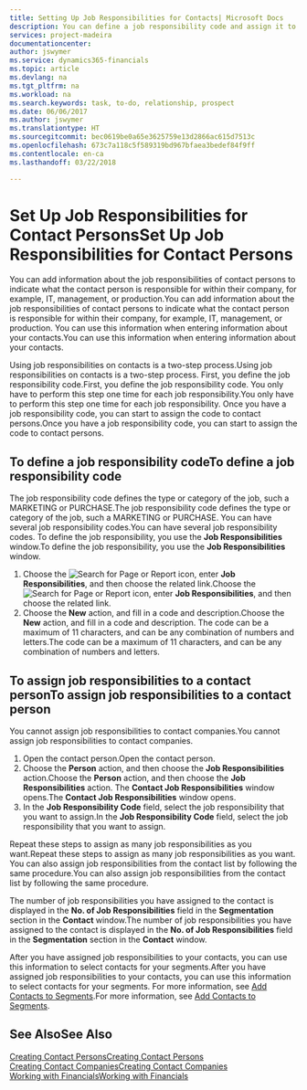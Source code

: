 ```yaml
---
title: Setting Up Job Responsibilities for Contacts| Microsoft Docs
description: You can define a job responsibility code and assign it to a contact to indicate the tasks that your contact is responsible for in their company, for example, IT or production.
services: project-madeira
documentationcenter: 
author: jswymer
ms.service: dynamics365-financials
ms.topic: article
ms.devlang: na
ms.tgt_pltfrm: na
ms.workload: na
ms.search.keywords: task, to-do, relationship, prospect
ms.date: 06/06/2017
ms.author: jswymer
ms.translationtype: HT
ms.sourcegitcommit: bec0619be0a65e3625759e13d2866ac615d7513c
ms.openlocfilehash: 673c7a118c5f589319bd967bfaea3bedef84f9ff
ms.contentlocale: en-ca
ms.lasthandoff: 03/22/2018

---
```

# <a name="set-up-job-responsibilities-for-contact-persons"></a><span data-ttu-id="905cd-103">Set Up Job Responsibilities for Contact Persons</span><span class="sxs-lookup"><span data-stu-id="905cd-103">Set Up Job Responsibilities for Contact Persons</span></span>
<span data-ttu-id="905cd-104">You can add information about the job responsibilities of contact persons to indicate what the contact person is responsible for within their company, for example, IT, management, or production.</span><span class="sxs-lookup"><span data-stu-id="905cd-104">You can add information about the job responsibilities of contact persons to indicate what the contact person is responsible for within their company, for example, IT, management, or production.</span></span> <span data-ttu-id="905cd-105">You can use this information when entering information about your contacts.</span><span class="sxs-lookup"><span data-stu-id="905cd-105">You can use this information when entering information about your contacts.</span></span>

<span data-ttu-id="905cd-106">Using job responsibilities on contacts is a two-step process.</span><span class="sxs-lookup"><span data-stu-id="905cd-106">Using job responsibilities on contacts is a two-step process.</span></span> <span data-ttu-id="905cd-107">First, you define the job responsibility code.</span><span class="sxs-lookup"><span data-stu-id="905cd-107">First, you define the job responsibility code.</span></span> <span data-ttu-id="905cd-108">You only have to perform this step one time for each job responsibility.</span><span class="sxs-lookup"><span data-stu-id="905cd-108">You only have to perform this step one time for each job responsibility.</span></span> <span data-ttu-id="905cd-109">Once you have a job responsibility code, you can start to assign the code to contact persons.</span><span class="sxs-lookup"><span data-stu-id="905cd-109">Once you have a job responsibility code, you can start to assign the code to contact persons.</span></span>

## <a name="to-define-a-job-responsibility-code"></a><span data-ttu-id="905cd-110">To define a job responsibility code</span><span class="sxs-lookup"><span data-stu-id="905cd-110">To define a job responsibility code</span></span>
<span data-ttu-id="905cd-111">The job responsibility code defines the type or category of the job, such a MARKETING or PURCHASE.</span><span class="sxs-lookup"><span data-stu-id="905cd-111">The job responsibility code defines the type or category of the job, such a MARKETING or PURCHASE.</span></span> <span data-ttu-id="905cd-112">You can have several job responsibility codes.</span><span class="sxs-lookup"><span data-stu-id="905cd-112">You can have several job responsibility codes.</span></span> <span data-ttu-id="905cd-113">To define the job responsibility, you use the **Job Responsibilities** window.</span><span class="sxs-lookup"><span data-stu-id="905cd-113">To define the job responsibility, you use the **Job Responsibilities** window.</span></span>

1. <span data-ttu-id="905cd-114">Choose the ![Search for Page or Report](media/ui-search/search_small.png "Search for Page or Report icon") icon, enter **Job Responsibilities**, and then choose the related link.</span><span class="sxs-lookup"><span data-stu-id="905cd-114">Choose the ![Search for Page or Report](media/ui-search/search_small.png "Search for Page or Report icon") icon, enter **Job Responsibilities**, and then choose the related link.</span></span>
2. <span data-ttu-id="905cd-115">Choose the **New** action, and fill in a code and description.</span><span class="sxs-lookup"><span data-stu-id="905cd-115">Choose the **New** action, and fill in a code and description.</span></span> <span data-ttu-id="905cd-116">The code can be a maximum of 11 characters, and can be any combination of numbers and letters.</span><span class="sxs-lookup"><span data-stu-id="905cd-116">The code can be a maximum of 11 characters, and can be any combination of numbers and letters.</span></span>

## <a name="to-assign-job-responsibilities-to-a-contact-person"></a><span data-ttu-id="905cd-117">To assign job responsibilities to a contact person</span><span class="sxs-lookup"><span data-stu-id="905cd-117">To assign job responsibilities to a contact person</span></span>
<span data-ttu-id="905cd-118">You cannot assign job responsibilities to contact companies.</span><span class="sxs-lookup"><span data-stu-id="905cd-118">You cannot assign job responsibilities to contact companies.</span></span>

1. <span data-ttu-id="905cd-119">Open the contact person.</span><span class="sxs-lookup"><span data-stu-id="905cd-119">Open the contact person.</span></span>
2. <span data-ttu-id="905cd-120">Choose the **Person** action, and then choose the **Job Responsibilities** action.</span><span class="sxs-lookup"><span data-stu-id="905cd-120">Choose the **Person** action, and then choose the **Job Responsibilities** action.</span></span> <span data-ttu-id="905cd-121">The **Contact Job Responsibilities** window opens.</span><span class="sxs-lookup"><span data-stu-id="905cd-121">The **Contact Job Responsibilities** window opens.</span></span>
3. <span data-ttu-id="905cd-122">In the **Job Responsibility Code** field, select the job responsibility that you want to assign.</span><span class="sxs-lookup"><span data-stu-id="905cd-122">In the **Job Responsibility Code** field, select the job responsibility that you want to assign.</span></span>

<span data-ttu-id="905cd-123">Repeat these steps to assign as many job responsibilities as you want.</span><span class="sxs-lookup"><span data-stu-id="905cd-123">Repeat these steps to assign as many job responsibilities as you want.</span></span> <span data-ttu-id="905cd-124">You can also assign job responsibilities from the contact list by following the same procedure.</span><span class="sxs-lookup"><span data-stu-id="905cd-124">You can also assign job responsibilities from the contact list by following the same procedure.</span></span>

<span data-ttu-id="905cd-125">The number of job responsibilities you have assigned to the contact is displayed in the **No. of Job Responsibilities** field in the **Segmentation** section in the **Contact** window.</span><span class="sxs-lookup"><span data-stu-id="905cd-125">The number of job responsibilities you have assigned to the contact is displayed in the **No. of Job Responsibilities** field in the **Segmentation** section in the **Contact** window.</span></span>

<span data-ttu-id="905cd-126">After you have assigned job responsibilities to your contacts, you can use this information to select contacts for your segments.</span><span class="sxs-lookup"><span data-stu-id="905cd-126">After you have assigned job responsibilities to your contacts, you can use this information to select contacts for your segments.</span></span> <span data-ttu-id="905cd-127">For more information, see [Add Contacts to Segments](marketing-add-contact-segment.md).</span><span class="sxs-lookup"><span data-stu-id="905cd-127">For more information, see [Add Contacts to Segments](marketing-add-contact-segment.md).</span></span>

## <a name="see-also"></a><span data-ttu-id="905cd-128">See Also</span><span class="sxs-lookup"><span data-stu-id="905cd-128">See Also</span></span>
[<span data-ttu-id="905cd-129">Creating Contact Persons</span><span class="sxs-lookup"><span data-stu-id="905cd-129">Creating Contact Persons</span></span>](marketing-create-contact-persons.md)  
[<span data-ttu-id="905cd-130">Creating Contact Companies</span><span class="sxs-lookup"><span data-stu-id="905cd-130">Creating Contact Companies</span></span>](marketing-create-contact-companies.md)  
[<span data-ttu-id="905cd-131">Working with Financials</span><span class="sxs-lookup"><span data-stu-id="905cd-131">Working with Financials</span></span>](ui-work-product.md)

